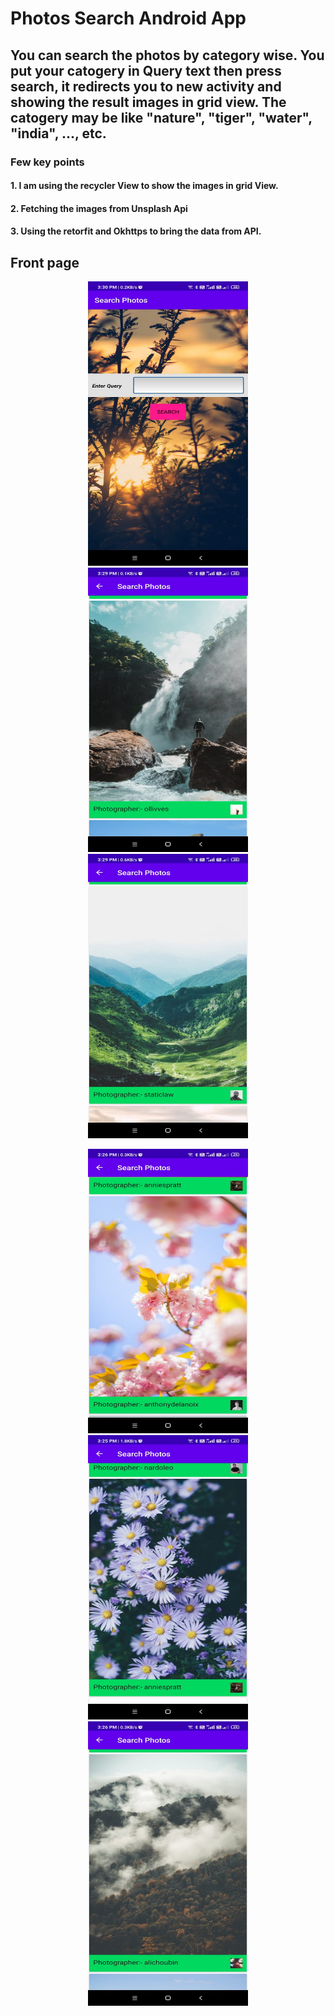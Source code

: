 # Photos Search Android App
## You can search the photos by category wise. You put your catogery in Query text then press search, it redirects you to new activity and showing the result images in grid view. The catogery may be like "nature", "tiger", "water", "india", ..., etc.

### Few key points<br>
#### 1. I am using the recycler View to show the images in grid View.
#### 2. Fetching the images from Unsplash Api 
#### 3. Using the retorfit and Okhttps to bring the data from API.

## Front page

<p align="center">
  <img src="front_page.jpeg" width="256" height="455" alt="alt text" >
  <img src="result_1.jpeg" width="256" height="455">
  <img src="result_2.jpeg" width="256" height="455">
</p>

<p align="center">
  <img src="result_3.jpeg" width="256" height="455">
  <img src="result_4.jpeg" width="256" height="455">
  <img src="result_5.jpeg" width="256" height="455">
</p>
